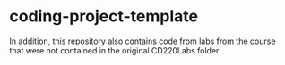 # coding-project-template

In addition, this repository also contains code from labs from the course that were not contained in the original CD220Labs folder
